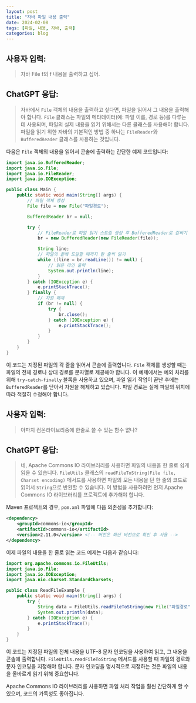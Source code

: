 ```yaml
---
layout: post
title: "자바 파일 내용 출력"
date: 2024-02-08
tags: [파일, 내용, 자바, 출력]
categories: blog
---
```


## 사용자 입력:
> 자바 File f의 f 내용을 출력하고 싶어.

## ChatGPT 응답:
> 자바에서 `File` 객체의 내용을 출력하고 싶다면, 파일을 읽어서 그 내용을 출력해야 합니다. `File` 클래스는 파일의 메타데이터(예: 파일 이름, 경로 등)를 다루는 데 사용되며, 파일의 실제 내용을 읽기 위해서는 다른 클래스를 사용해야 합니다. 파일을 읽기 위한 자바의 기본적인 방법 중 하나는 `FileReader`와 `BufferedReader` 클래스를 사용하는 것입니다.

다음은 `File` 객체의 내용을 읽어서 콘솔에 출력하는 간단한 예제 코드입니다:

```java
import java.io.BufferedReader;
import java.io.File;
import java.io.FileReader;
import java.io.IOException;

public class Main {
    public static void main(String[] args) {
        // 파일 객체 생성
        File file = new File("파일경로");

        BufferedReader br = null;

        try {
            // FileReader로 파일 읽기 스트림 생성 후 BufferedReader로 감싸기
            br = new BufferedReader(new FileReader(file));

            String line;
            // 파일의 끝에 도달할 때까지 한 줄씩 읽기
            while ((line = br.readLine()) != null) {
                // 읽은 라인 출력
                System.out.println(line);
            }
        } catch (IOException e) {
            e.printStackTrace();
        } finally {
            // 자원 해제
            if (br != null) {
                try {
                    br.close();
                } catch (IOException e) {
                    e.printStackTrace();
                }
            }
        }
    }
}
```

이 코드는 지정된 파일의 각 줄을 읽어서 콘솔에 출력합니다. `File` 객체를 생성할 때는 파일의 전체 경로나 상대 경로를 문자열로 제공해야 합니다. 이 예제에서는 예외 처리를 위해 `try-catch-finally` 블록을 사용하고 있으며, 파일 읽기 작업이 끝난 후에는 `BufferedReader`를 닫아서 자원을 해제하고 있습니다. 파일 경로는 실제 파일의 위치에 따라 적절히 수정해야 합니다.

## 사용자 입력:
> 아파치 컴온라이브리중에 한줄로 쓸 수 있는 함수 없나?

## ChatGPT 응답:
> 네, Apache Commons IO 라이브러리를 사용하면 파일의 내용을 한 줄로 쉽게 읽을 수 있습니다. `FileUtils` 클래스의 `readFileToString(File file, Charset encoding)` 메서드를 사용하면 파일의 모든 내용을 단 한 줄의 코드로 읽어서 `String`으로 반환할 수 있습니다. 이 방법을 사용하려면 먼저 Apache Commons IO 라이브러리를 프로젝트에 추가해야 합니다.

Maven 프로젝트의 경우, `pom.xml` 파일에 다음 의존성을 추가합니다:

```xml
<dependency>
    <groupId>commons-io</groupId>
    <artifactId>commons-io</artifactId>
    <version>2.11.0</version> <!-- 버전은 최신 버전으로 확인 후 사용 -->
</dependency>
```

이제 파일의 내용을 한 줄로 읽는 코드 예제는 다음과 같습니다:

```java
import org.apache.commons.io.FileUtils;
import java.io.File;
import java.io.IOException;
import java.nio.charset.StandardCharsets;

public class ReadFileExample {
    public static void main(String[] args) {
        try {
            String data = FileUtils.readFileToString(new File("파일경로"), StandardCharsets.UTF_8);
            System.out.println(data);
        } catch (IOException e) {
            e.printStackTrace();
        }
    }
}
```

이 코드는 지정된 파일의 전체 내용을 UTF-8 문자 인코딩을 사용하여 읽고, 그 내용을 콘솔에 출력합니다. `FileUtils.readFileToString` 메서드를 사용할 때 파일의 경로와 문자 인코딩을 지정해야 합니다. 문자 인코딩을 명시적으로 지정하는 것은 파일의 내용을 올바르게 읽기 위해 중요합니다. 

Apache Commons IO 라이브러리를 사용하면 파일 처리 작업을 훨씬 간단하게 할 수 있으며, 코드의 가독성도 좋아집니다.

